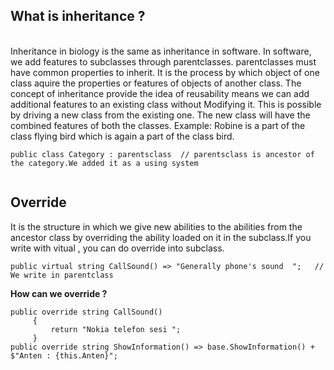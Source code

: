 ## What is inheritance ?
<br> Inheritance in biology is the same as inheritance in software.
 In software, we add features to subclasses through parentclasses.
parentclasses must have common properties to inherit.
It is the process by which object of one class aquire the properties or features of objects of another class. The concept of inheritance provide the idea of reusability means we can add additional features to an existing class without Modifying it. This is possible by driving a new class from the existing one. The new class will have the combined features of both the classes. Example: Robine is a part of the class flying bird which is again a part of the class bird.

 ```
 public class Category : parentsclass  // parentsclass is ancestor of the category.We added it as a using system 
 
 
 ```
 
 ## Override 
 It is the structure in which we give new abilities to the abilities from the ancestor class by overriding the ability loaded on it in the subclass.If you write with vitual , you can do override into subclass.
 
  ```
  public virtual string CallSound() => "Generally phone's sound  ";   // We write in parentclass 
 
  ```
 
  **How can we override ?**
   ```
  public override string CallSound()
        {
            return "Nokia telefon sesi ";
        }
   public override string ShowInformation() => base.ShowInformation() + $"Anten : {this.Anten}";
 
   ```
